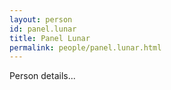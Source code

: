 ```yaml
---
layout: person
id: panel.lunar
title: Panel Lunar
permalink: people/panel.lunar.html
---
```


Person details...